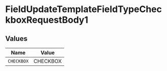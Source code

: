 # FieldUpdateTemplateFieldTypeCheckboxRequestBody1


## Values

| Name       | Value      |
| ---------- | ---------- |
| `CHECKBOX` | CHECKBOX   |